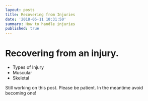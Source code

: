 ```yaml
---
layout: posts
title: Recovering from Injuries
date: '2018-05-11 10:31:50'
summary: How to handle injuries
published: true
---
```


# Recovering from an injury.

* Types of Injury
* Muscular
* Skeletal

Still working on this post.
Please be patient.
In the meantime avoid becoming one!
